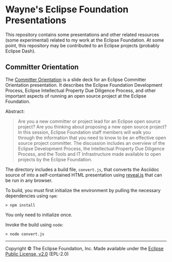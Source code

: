 # Wayne's Eclipse Foundation Presentations

This repository contains some presentations and other related resources (some experimental) related to my work at the Eclipse Foundation. At some point, this repository may be contributed to an Eclipse projects (probably Eclipse Dash).

## Committer Orientation

The [Committer Orientation](orientation/) is a slide deck for an Eclipse Committer Orientation presentation. It describes the Eclipse Foundation Development Process, Eclipse Intellectual Property Due Diligence Process, and other important aspects of running an open source project at the Eclipse Foundation.

Abstract:
> Are you a new committer or project lead for an Eclipse open source project? Are you thinking about proposing a new open source project? In this session, Eclipse Foundation staff members will walk you through the information that you need to know to be an effective open source project committer. The discussion includes an overview of the Eclipse Development Process, the Intellectual Property Due Diligence Process, and the Tools and IT Infrastructure made available to open projects by the Eclipse Foundation.

The directory includes a build file, `convert.js`, that converts the Asciidoc source of into a self-contained HTML presentation using [reveal.js](https://asciidoctor.org/docs/asciidoctor-revealjs/) that can be run in any browser.

﻿To build, you must first initialize the environment by pulling the necessary dependencies using `npm`:

	> npm install

You only need to initialize once.

Invoke the build using `node`:

	> node convert.js
___
Copyright &copy; The Eclipse Foundation, Inc.
Made available under the [Eclipse Public License, v2.0](https://www.eclipse.org/legal/epl-2.0) (EPL-2.0)
